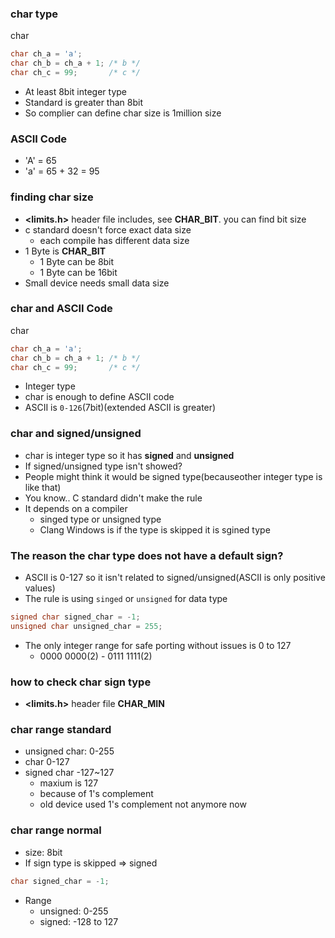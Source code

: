 ### char type

char
```C
char ch_a = 'a'; 
char ch_b = ch_a + 1; /* b */
char ch_c = 99;       /* c */
```
- At least 8bit integer type
- Standard is greater than 8bit
- So complier can define char size is 1million size

### ASCII Code
- 'A' = 65
- 'a' = 65 + 32 = 95

### finding char size
- **<limits.h>** header file includes,
		see  **CHAR_BIT**. you can find bit size
- c standard doesn't force exact data size
  - each compile has different data size
- 1 Byte is **CHAR_BIT** 
  - 1 Byte can be 8bit
  - 1 Byte can be 16bit
- Small device needs small data size


### char and ASCII Code
char
```C
char ch_a = 'a'; 
char ch_b = ch_a + 1; /* b */
char ch_c = 99;       /* c */
```
- Integer type
- char is enough to define ASCII code
- ASCII is `0-126`(7bit)(extended ASCII is greater)
  
### char and signed/unsigned
- char is integer type so it has **signed** and **unsigned**
- If signed/unsigned type isn't showed?
- People might think it would be signed type(becauseother integer type is like that)
- You know.. C standard didn't make the rule
- It depends on a compiler
	- singed type or unsigned type
	- Clang Windows is if the type is skipped it is sgined type

### The reason the char type does not have a default sign?
- ASCII is 0-127 so it isn't related to signed/unsigned(ASCII is only positive values)
- The rule is using `singed` or `unsigned` for data type
```c
signed char signed_char = -1;
unsigned char unsigned_char = 255;
```
- The only integer range for safe porting without issues is 0 to 127
	- 0000 0000(2) - 0111 1111(2)

### how to check char sign type
- **<limits.h>** header file **CHAR_MIN**

### char range standard
- unsigned char: 0-255
- char 0-127
- signed char -127~127
	- maxium is 127
	- because of 1's complement
	- old device used 1's complement not anymore now

### char range normal
- size: 8bit
- If sign type is skipped => signed
```c
char signed_char = -1;
```
- Range
	- unsigned: 0-255
	- signed: -128 to 127

